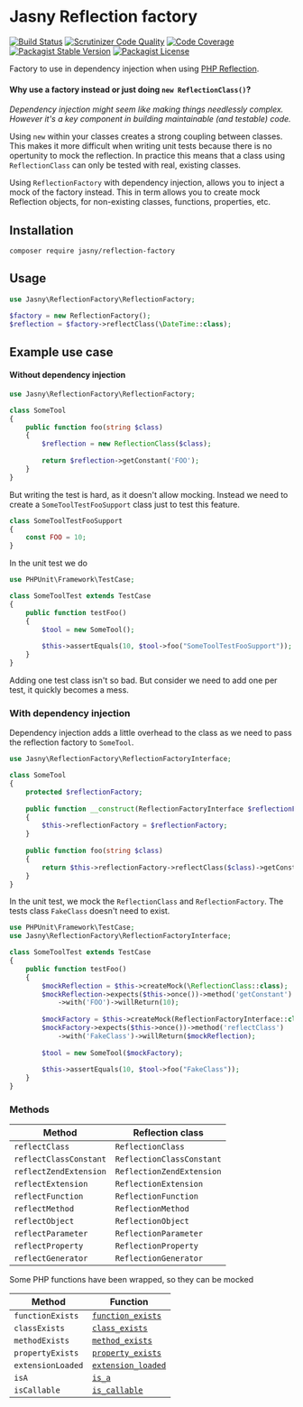 Jasny Reflection factory
===

[![Build Status](https://travis-ci.org/jasny/reflection-factory.svg?branch=master)](https://travis-ci.org/jasny/reflection-factory)
[![Scrutinizer Code Quality](https://scrutinizer-ci.com/g/jasny/reflection-factory/badges/quality-score.png?b=master)](https://scrutinizer-ci.com/g/jasny/reflection-factory/?branch=master)
[![Code Coverage](https://scrutinizer-ci.com/g/jasny/reflection-factory/badges/coverage.png?b=master)](https://scrutinizer-ci.com/g/jasny/reflection-factory/?branch=master)
[![Packagist Stable Version](https://img.shields.io/packagist/v/jasny/reflection-factory.svg)](https://packagist.org/packages/jasny/reflection-factory)
[![Packagist License](https://img.shields.io/packagist/l/jasny/reflection-factory.svg)](https://packagist.org/packages/jasny/reflection-factory)

Factory to use in dependency injection when using [PHP Reflection](https://php.net/reflection).

#### Why use a factory instead or just doing `new ReflectionClass()`?

_Dependency injection might seem like making things needlessly complex. However it's a key component in building
maintainable (and testable) code._

Using `new` within your classes creates a strong coupling between classes. This makes it more difficult when writing
unit tests because there is no opertunity to mock the reflection. In practice this means that a class using
`ReflectionClass` can only be tested with real, existing classes.

Using `ReflectionFactory` with dependency injection, allows you to inject a mock of the factory instead. This in
term allows you to create mock Reflection objects, for non-existing classes, functions, properties, etc.

Installation
---

    composer require jasny/reflection-factory

Usage
---

```php
use Jasny\ReflectionFactory\ReflectionFactory;

$factory = new ReflectionFactory();
$reflection = $factory->reflectClass(\DateTime::class);
```

Example use case
---

#### Without dependency injection

```php
use Jasny\ReflectionFactory\ReflectionFactory;

class SomeTool
{
    public function foo(string $class)
    {
        $reflection = new ReflectionClass($class);
        
        return $reflection->getConstant('FOO');
    }
}
```

But writing the test is hard, as it doesn't allow mocking. Instead we need to create a `SomeToolTestFooSupport` class
just to test this feature.

```php
class SomeToolTestFooSupport
{
    const FOO = 10;
}
```

In the unit test we do

```php
use PHPUnit\Framework\TestCase;

class SomeToolTest extends TestCase
{
    public function testFoo()
    {
        $tool = new SomeTool();
        
        $this->assertEquals(10, $tool->foo("SomeToolTestFooSupport"));
    }
}
```

Adding one test class isn't so bad. But consider we need to add one per test, it quickly becomes a mess.

### With dependency injection

Dependency injection adds a little overhead to the class as we need to pass the reflection factory to `SomeTool`.

```php
use Jasny\ReflectionFactory\ReflectionFactoryInterface;

class SomeTool
{
    protected $reflectionFactory;
    
    public function __construct(ReflectionFactoryInterface $reflectionFactory)
    {
        $this->reflectionFactory = $reflectionFactory;    
    }
    
    public function foo(string $class)
    {
        return $this->reflectionFactory->reflectClass($class)->getConstant('FOO');
    }
}
```

In the unit test, we mock the `ReflectionClass` and `ReflectionFactory`. The tests class `FakeClass` doesn't need
to exist.

```php
use PHPUnit\Framework\TestCase;
use Jasny\ReflectionFactory\ReflectionFactoryInterface;

class SomeToolTest extends TestCase
{
    public function testFoo()
    {
        $mockReflection = $this->createMock(\ReflectionClass::class);
        $mockReflection->expects($this->once())->method('getConstant')
            ->with('FOO')->willReturn(10);
            
        $mockFactory = $this->createMock(ReflectionFactoryInterface::class);
        $mockFactory->expects($this->once())->method('reflectClass')
            ->with('FakeClass')->willReturn($mockReflection);
            
        $tool = new SomeTool($mockFactory);
        
        $this->assertEquals(10, $tool->foo("FakeClass"));
    }
}
```

### Methods

| Method                       | Reflection class                         |
| ---------------------------- | ---------------------------------------- |
| `reflectClass`               | `ReflectionClass`                        |
| `reflectClassConstant`       | `ReflectionClassConstant`                |
| `reflectZendExtension`       | `ReflectionZendExtension`                |
| `reflectExtension`           | `ReflectionExtension`                    |
| `reflectFunction`            | `ReflectionFunction`                     |
| `reflectMethod`              | `ReflectionMethod`                       |
| `reflectObject`              | `ReflectionObject`                       |
| `reflectParameter`           | `ReflectionParameter`                    |
| `reflectProperty`            | `ReflectionProperty`                     |
| `reflectGenerator`           | `ReflectionGenerator`                    |

Some PHP functions have been wrapped, so they can be mocked

| Method                       | Function                                               |
| ---------------------------- | ------------------------------------------------------ |
| `functionExists`             | [`function_exists`](https://php.net/function_exists)   |
| `classExists`                | [`class_exists`](https://php.net/class_exists)         |
| `methodExists`               | [`method_exists`](https://php.net/method_exists)       |
| `propertyExists`             | [`property_exists`](https://php.net/property_exists)   |
| `extensionLoaded`            | [`extension_loaded`](https://php.net/extension_loaded) |
| `isA`                        | [`is_a`](https://php.net/is_a)                         |
| `isCallable`                 | [`is_callable`](https://php.net/is_callable)           |

